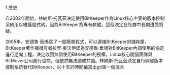 1.歷史

自2002年開始，林納斯·托瓦茲決定使用BitKeeper作為Linux核心主要的版本控制系統用以維護程式碼。因為BitKeeper為專有軟體，這個決定在社群中長期遭受質疑。

2005年，安德魯·垂鳩寫了一個簡單程式，可以連接BitKeeper的儲存庫，BitKeeper著作權擁有者拉里·麥沃伊認為安德魯·垂鳩對BitKeeper內部使用的協定進行逆向工程，決定收回無償使用BitKeeper的授權。Linux核心開發團隊與BitMover公司進行協商，但依然無法達成共識。林納斯·托瓦茲決定自行開發版本控制系統替代BitKeeper，以十天的時間編寫出git第一個版本